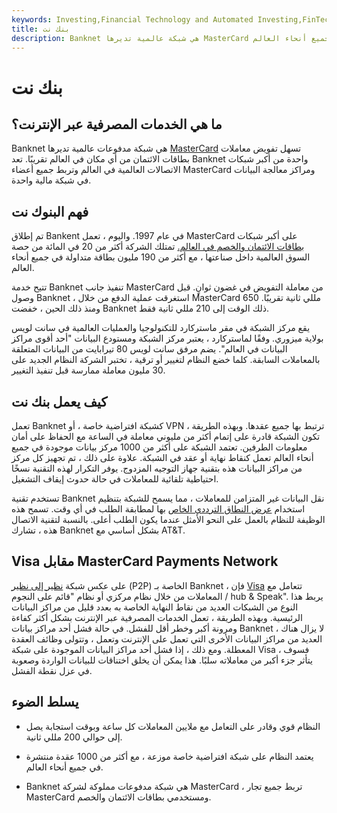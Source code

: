 ```yaml
---
keywords: Investing,Financial Technology and Automated Investing,FinTech
title: بنك نت
description: Banknet هي شبكة عالمية تديرها MasterCard تسهل توجيه معاملات بطاقات الائتمان للحصول على التفويض في جميع أنحاء العالم.
---
```


# بنك نت
## ما هي الخدمات المصرفية عبر الإنترنت؟

Banknet هي شبكة مدفوعات عالمية تديرها [MasterCard](/mastercard-card) تسهل تفويض معاملات بطاقات الائتمان من أي مكان في العالم تقريبًا. تعد Banknet واحدة من أكبر شبكات الاتصالات العالمية في العالم وتربط جميع أعضاء MasterCard ومراكز معالجة البيانات في شبكة مالية واحدة.

## فهم البنوك نت

تم إطلاق Bankent في عام 1997. واليوم ، تعمل MasterCard على أكبر شبكات [بطاقات الائتمان والخصم في العالم.](/debitcard) تمتلك الشركة أكثر من 20 في المائة من حصة السوق العالمية داخل صناعتها ، مع أكثر من 190 مليون بطاقة متداولة في جميع أنحاء العالم.

تتيح خدمة Banknet تنفيذ جانب MasterCard من معاملة التفويض في غضون ثوانٍ. قبل وصول Banknet ، استغرقت عملية الدفع من خلال MasterCard 650 مللي ثانية تقريبًا. ومنذ ذلك الحين ، خفضت Banknet ذلك الوقت إلى 210 مللي ثانية فقط.

يقع مركز الشبكة في مقر ماستركارد للتكنولوجيا والعمليات العالمية في سانت لويس بولاية ميزوري. وفقًا لماستركارد ، يعتبر مركز الشبكة ومستودع البيانات "أحد أقوى مراكز البيانات في العالم". يضم مرفق سانت لويس 80 تيرابايت من البيانات المتعلقة بالمعاملات السابقة. كلما خضع النظام لتغيير أو ترقية ، تختبر الشركة النظام الجديد على 30 مليون معاملة ممارسة قبل تنفيذ التغيير.

## كيف يعمل بنك نت

تعمل Banknet كشبكة افتراضية خاصة ، أو VPN ترتبط بها جميع عقدها. وبهذه الطريقة ، تكون الشبكة قادرة على إتمام أكثر من مليوني معاملة في الساعة مع الحفاظ على أمان معلومات الطرفين. تعتمد الشبكة على أكثر من 1000 مركز بيانات موجودة في جميع أنحاء العالم تعمل كنقاط نهاية أو عقد في الشبكة. علاوة على ذلك ، تم تجهيز كل مركز من مراكز البيانات هذه بتقنية جهاز التوجيه المزدوج. يوفر التكرار لهذه التقنية نسخًا احتياطية تلقائية للمعاملات في حالة حدوث إيقاف التشغيل.

تستخدم تقنية Banknet نقل البيانات غير المتزامن للمعاملات ، مما يسمح للشبكة بتنظيم استخدام [عرض النطاق الترددي الخاص](/bandwidth) بها لمطابقة الطلب في أي وقت. تسمح هذه الوظيفة للنظام بالعمل على النحو الأمثل عندما يكون الطلب أعلى. بالنسبة لتقنية الاتصال هذه ، تشارك Banknet بشكل أساسي مع AT&T.

## Visa مقابل MasterCard Payments Network

على عكس شبكة [نظير إلى نظير](/peertopeer-p2p-service) (P2P) الخاصة بـ Banknet ، فإن [Visa](/visa-card) تتعامل مع المعاملات من خلال نظام مركزي أو نظام "قائم على النجوم / hub & Speak". يربط هذا النوع من الشبكات العديد من نقاط النهاية الخاصة به بعدد قليل من مراكز البيانات الرئيسية. وبهذه الطريقة ، تعمل الخدمات المصرفية عبر الإنترنت بشكل أكثر كفاءة ومرونة أكبر وخطر أقل للفشل. في حالة فشل أحد مراكز بيانات Banknet ، لا يزال هناك العديد من مراكز البيانات الأخرى التي تعمل على الإنترنت وتعمل ، وتتولى وظائف العقدة المعطلة. ومع ذلك ، إذا فشل أحد مراكز البيانات الموجودة على شبكة Visa ، فسوف يتأثر جزء أكبر من معاملاته سلبًا. هذا يمكن أن يخلق اختناقات للبيانات الواردة وصعوبة في عزل نقطة الفشل.

## يسلط الضوء

- النظام قوي وقادر على التعامل مع ملايين المعاملات كل ساعة وبوقت استجابة يصل إلى حوالي 200 مللي ثانية.

- يعتمد النظام على شبكة افتراضية خاصة موزعة ، مع أكثر من 1000 عقدة منتشرة في جميع أنحاء العالم.

- Banknet هي شبكة مدفوعات مملوكة لشركة MasterCard ، تربط جميع تجار MasterCard ومستخدمي بطاقات الائتمان والخصم.

